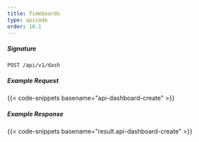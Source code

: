 ```yaml
---
title: Timeboards
type: apicode
order: 10.1
---
```


##### Signature
`POST /api/v1/dash`
##### Example Request
{{< code-snippets basename="api-dashboard-create" >}}
##### Example Response
{{< code-snippets basename="result.api-dashboard-create" >}}